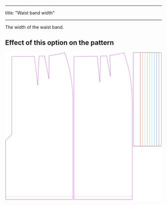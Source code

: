 - - -
title: "Waist band width"
- - -

The width of the waist band.

## Effect of this option on the pattern

![This image shows the effect of this option by superimposing several variants that have a different value for this option](penelope_waistbandwidth_sample.svg "Effect of this option on the pattern")
